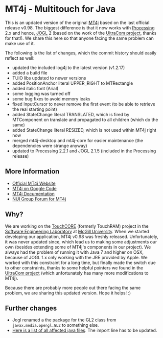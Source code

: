 MT4j - Multitouch for Java
============

This is an updated version of the original [MT4j](http://www.mt4j.org) based on the last official release v0.98. The biggest difference is that it now works with [Processing](https://processing.org/) 2.x and hence, [JOGL](http://jogamp.org/jogl/www/) 2 (based on the work of the [UltraCom project](https://github.com/lodsb/UltraCom/tree/proc2), thanks for that!). We share this here so that anyone facing the same problem can make use of it.

The following is the list of changes, which the commit history should easily reflect as well:

- updated the included log4j to the latest version (v1.2.17)
- added a build file
- TUIO libs updated to newer versions
- added PositionAnchor literal UPPER_RIGHT to MTRectangle
- added italic font (Arial)
- some logging was turned off
- some bug fixes to avoid memory leaks
- fixed InputCursor to never remove the first event (to be able to retrieve the real starting point)
- added StateChange literal TRANSLATED, which is fired by MTComponent on translate and propagated to all children (which do the same)
- added StateChange literal RESIZED, which is not used within MT4j right now
- merged mt4j-desktop and mt4j-core for easier maintenance (the dependencies were strange anyway)
- updated to Processing 2.2.1 and JOGL 2.1.5 (included in the Processing release)

## More Information

- [Official MT4j Website](http://www.mt4j.org)
- [MT4j on Google Code](https://code.google.com/p/mt4j/)
- [MT4j Documentation](http://www.mt4j.org/mediawiki/index.php/Documentation)
- [NUI Group Forum for MT4j](http://nuigroup.com/forums/viewforum/81/)

## Why?

We are working on the [TouchCORE](http://touchcore.cs.mcgill.ca) (formerly TouchRAM) project in the [Software Engineering Laboratory](http://www.cs.mcgill.ca/~joerg/SEL/SEL_Home.html) at [McGill University](http://www.mcgill.ca). When we started developing our application, MT4j v0.98 was freshly released. Unfortunately, it was never updated since, which lead us to making some adjustments our own (besides extending some of MT4j's components in our project). We always had the problem of running it with Java 7 and higher on OSX, because of JOGL 1.x only working with the JRE provided by Apple. We worked with this constraint for a long time, but finally made the switch due to other constraints, thanks to some helpful pointers we found in the [UltraCom project](https://github.com/lodsb/UltraCom/tree/proc2) (which unfortunately has many more modifications to MT4j).

Because there are probably more people out there facing the same problem, we are sharing this updated version. Hope it helps! :)

## Further changes

 * Jogl renamed a the package for the GL2 class from ```javax.media.opengl.GL2``` to something else.
 * [Here is a list of all affected java files](GL2.txt). The import line has to be updated.


